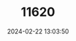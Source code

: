 ---
title: "11620"
category: "Lepilemur mustelinus"
draft: false
date: 2024-02-22 13:03:50
languages:
  English: ["Greater Sportive Lemur", "Greater Weasel Lemur", "Weasel Sportive Lemur"]
  French: ["Grand Lépilémur"]
---